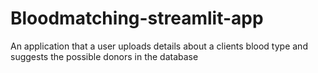# Bloodmatching-streamlit-app
An application that a user uploads details about a clients blood type and suggests the possible donors in the database
